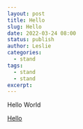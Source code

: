 ```yaml
---
layout: post
title: Hello
slug: Hello
date: 2022-03-24 08:00
status: publish
author: Leslie
categories: 
  - stand 
tags:
  - stand 
  - stand 
excerpt: 
---
```


Hello World

[Hello](https://github.com/Salomens/Blog-With-GitHub-Boilerplate/issues/1)

